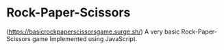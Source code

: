 # Rock-Paper-Scissors
(https://basicrockpaperscissorsgame.surge.sh/) 
A very basic Rock-Paper-Scissors game Implemented using JavaScript.
